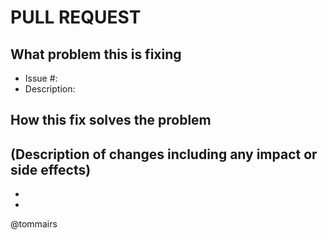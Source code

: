 # PULL REQUEST
## What problem this is fixing
 - Issue #: 
 - Description:

## How this fix solves the problem
(Description of changes including any impact or side effects)
 - 
 -
 -
 
 
@tommairs
